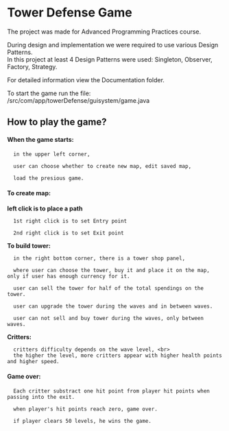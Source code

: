 # Tower Defense Game
The project was made for Advanced Programming Practices course.

During design and implementation we were required to use various Design Patterns.<br>
In this project at least 4 Design Patterns were used: Singleton, Observer, Factory, Strategy.

For detailed information view the Documentation folder.

To start the game run the file:
/src/com/app/towerDefense/guisystem/game.java





<h2>How to play the game?</h2>

<h4>When the game starts:</h4>

      in the upper left corner,

      user can choose whether to create new map, edit saved map,

      load the presious game.

<h4>To create map:</h4>

<b>left click is to place a path</b>

      1st right click is to set Entry point

      2nd right click is to set Exit point

<b>To build tower:</b>

      in the right bottom corner, there is a tower shop panel,

      where user can choose the tower, buy it and place it on the map, only if user has enough currency for it.

      user can sell the tower for half of the total spendings on the tower.

      user can upgrade the tower during the waves and in between waves.

      user can not sell and buy tower during the waves, only between waves.

<b>Critters:</b>

      critters difficulty depends on the wave level, <br>
      the higher the level, more critters appear with higher health points and higher speed.

<h4>Game over:</h4>

      Each critter substract one hit point from player hit points when passing into the exit.

      when player's hit points reach zero, game over.

      if player clears 50 levels, he wins the game.
